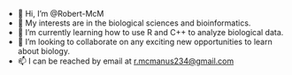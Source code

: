 - 👋 Hi, I’m @Robert-McM
- 👀 My interests are in the biological sciences and bioinformatics. 
- 🌱 I’m currently learning how to use R and C++ to analyze biological data. 
- 💞️ I’m looking to collaborate on any exciting new opportunities to learn about biology. 
- 📫 I can be reached by email at r.mcmanus234@gmail.com

<!---
Robert-McM/Robert-McM is a ✨ special ✨ repository because its `README.md` (this file) appears on your GitHub profile.
You can click the Preview link to take a look at your changes.
--->
